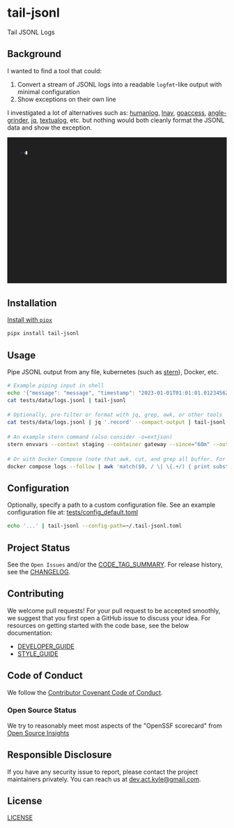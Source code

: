 # tail-jsonl

Tail JSONL Logs

## Background

I wanted to find a tool that could:

1. Convert a stream of JSONL logs into a readable `logfmt`-like output with minimal configuration
1. Show exceptions on their own line

I investigated a lot of alternatives such as: [humanlog](https://github.com/humanlogio/humanlog), [lnav](https://docs.lnav.org/en/latest/formats.html#), [goaccess](https://goaccess.io/get-started), [angle-grinder](https://github.com/rcoh/angle-grinder#rendering), [jq](https://github.com/stedolan/jq), [textualog](https://github.com/rhuygen/textualog), etc. but nothing would both cleanly format the JSONL data and show the exception.

![.github/assets/demo.gif](https://raw.githubusercontent.com/KyleKing/tail-jsonl/main/.github/assets/demo.gif)

## Installation

[Install with `pipx`](https://pypi.org/project/pipx/)

```sh
pipx install tail-jsonl
```

## Usage

Pipe JSONL output from any file, kubernetes (such as [stern](https://github.com/stern/stern)), Docker, etc.

```sh
# Example piping input in shell
echo '{"message": "message", "timestamp": "2023-01-01T01:01:01.0123456Z", "level": "debug", "data": true, "more-data": [null, true, -123.123]}' | tail-jsonl
cat tests/data/logs.jsonl | tail-jsonl

# Optionally, pre-filter or format with jq, grep, awk, or other tools
cat tests/data/logs.jsonl | jq '.record' --compact-output | tail-jsonl

# An example stern command (also consider -o=extjson)
stern envvars --context staging --container gateway --since="60m" --output raw | tail-jsonl

# Or with Docker Compose (note that awk, cut, and grep all buffer. For awk, add '; system("")')
docker compose logs --follow | awk 'match($0, / \| \{.+/) { print substr($0, RSTART+3, RLENGTH); system("") }' | tail-jsonl
```

## Configuration

Optionally, specify a path to a custom configuration file. See an example configuration file at: [tests/config_default.toml](https://github.com/KyleKing/tail-jsonl/blob/main/tests/config_default.toml)

```sh
echo '...' | tail-jsonl --config-path=~/.tail-jsonl.toml
```

## Project Status

See the `Open Issues` and/or the [CODE_TAG_SUMMARY]. For release history, see the [CHANGELOG].

## Contributing

We welcome pull requests! For your pull request to be accepted smoothly, we suggest that you first open a GitHub issue to discuss your idea. For resources on getting started with the code base, see the below documentation:

- [DEVELOPER_GUIDE]
- [STYLE_GUIDE]

## Code of Conduct

We follow the [Contributor Covenant Code of Conduct][contributor-covenant].

### Open Source Status

We try to reasonably meet most aspects of the "OpenSSF scorecard" from [Open Source Insights](https://deps.dev/pypi/tail-jsonl)

## Responsible Disclosure

If you have any security issue to report, please contact the project maintainers privately. You can reach us at [dev.act.kyle@gmail.com](mailto:dev.act.kyle@gmail.com).

## License

[LICENSE]

[changelog]: https://tail-jsonl.kyleking.me/docs/CHANGELOG
[code_tag_summary]: https://tail-jsonl.kyleking.me/docs/CODE_TAG_SUMMARY
[contributor-covenant]: https://www.contributor-covenant.org
[developer_guide]: https://tail-jsonl.kyleking.me/docs/DEVELOPER_GUIDE
[license]: https://github.com/kyleking/tail-jsonl/blob/main/LICENSE
[style_guide]: https://tail-jsonl.kyleking.me/docs/STYLE_GUIDE
